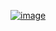 [![image](https://github.com/user-attachments/assets/0dc9c0db-165f-460d-853e-c226e72294d6)](https://btja.vercel.app/)

<!--
**bwt2/bwt2** is a ✨ _special_ ✨ repository because its `README.md` (this file) appears on your GitHub profile.

Here are some ideas to get you started:

- 🔭 I’m currently working on ...
- 🌱 I’m currently learning ...
- 👯 I’m looking to collaborate on ...
- 🤔 I’m looking for help with ...
- 💬 Ask me about ...
- 📫 How to reach me: ...
- 😄 Pronouns: ...
- ⚡ Fun fact: ...
-->
